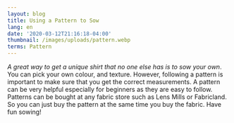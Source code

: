 ```yaml
---
layout: blog
title: Using a Pattern to Sow
lang: en
date: '2020-03-12T21:16:18-04:00'
thumbnail: /images/uploads/pattern.webp
terms: Pattern
---
```

_A great_ _way to get a unique shirt that no one else has is to sow your own_. You can pick your own colour, and texture. However, following a pattern is important to make sure that you get the correct measurements. A pattern can be very helpful especially for beginners as they are easy to follow. Patterns can be bought at any fabric store such as Lens Mills or Fabricland. So you can just buy the pattern at the same time you buy the fabric. Have fun sowing!
